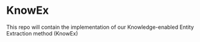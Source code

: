 # KnowEx
This repo will contain the implementation of our Knowledge-enabled Entity Extraction method (KnowEx)
